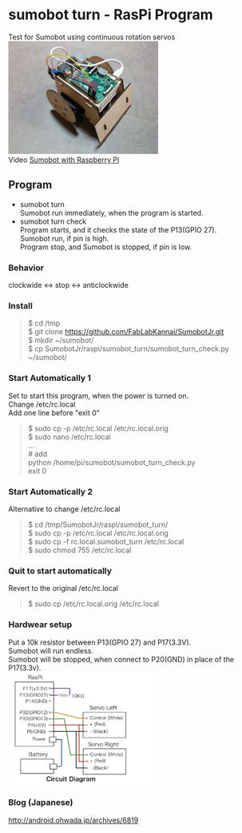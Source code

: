 # sumobot turn - RasPi Program

Test for Sumobot using  continuous rotation servos <br/>
<img src="https://github.com/FabLabKannai/SumobotJr/blob/master/docs/raspi_ver.jpg" width="300" /> <br/>
Video [Sumobot with Raspberry Pi](https://www.youtube.com/watch?v=J9WRliGs7vI) <br/>

## Program
- sumobot turn <br/>
Sumobot run immediately, when the program is started. <br/>
- sumobot turn check <br/>
Program starts, and it checks the state of the P13(GPIO 27). <br/>
Sumobot run, if pin is high. <br/>
Program stop, and Sumobot is stopped, if pin is low. <br/>

### Behavior
clockwide <-> stop <-> anticlockwide <br/>

### Install
> $ cd /tmp<br/>
$ git clone https://github.com/FabLabKannai/SumobotJr.git <br/>
$ mkdir ~/sumobot/ <br/>
$ cp SumobotJr/raspi/sumobot_turn/sumobot_turn_check.py ~/sumobot/ <br/>

### Start Automatically 1
Set to start this program, when the power is turned on. <br/>
Change /etc/rc.local <br/>
Add one line before "exit 0" <br/>
> $ sudo cp -p /etc/rc.local /etc/rc.local.orig <br/>
$ sudo nano /etc/rc.local <br/>
... <br/>
\# add <br/>
python /home/pi/sumobot/sumobot_turn_check.py <br/>
exit 0  <br/>

### Start Automatically 2
Alternative to change /etc/rc.local <br/>
> $ cd /tmp/SumobotJr/raspi/sumobot_turn/ <br/>
$ sudo cp -p /etc/rc.local /etc/rc.local.orig <br/>
$ sudo cp -f rc.local.sumobot_turn /etc/rc.local <br/>
$ sudo chmod 755 /etc/rc.local <br/>

### Quit to start automatically
Revert to the original /etc/rc.local
> $ sudo cp /etc/rc.local.orig /etc/rc.local

### Hardwear setup
Put a 10k resistor between P13(GPIO 27) and P17(3.3V).  <br/>
Sumobot will run endless. <br/>
Sumobot will be stopped, when connect to P20(GND) in place of the P17(3.3v).   <br/>
<img src="https://github.com/FabLabKannai/SumobotJr/blob/master/docs/raspi/raspi_circuit_p13.png" width="300" /> <br/>

### Blog (Japanese)
http://android.ohwada.jp/archives/6819
